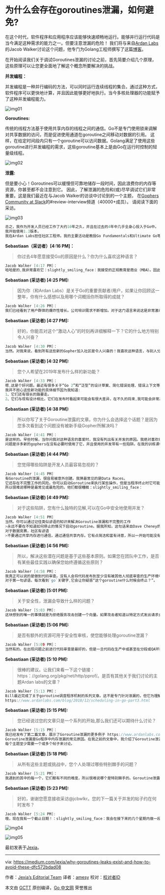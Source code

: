 # 为什么会存在goroutines泄漏，如何避免?
在这个时代，软件程序和应用程序应该能够快速顺畅地运行。能够并行运行代码是当今满足这种需求的能力之一。但要注意泄漏的危险！
我们将与来自[Ardan Labs](https://www.ardanlabs.com/)的Jacob Walker讨论这个问题，他专门为Golang工程师撰写了这篇[博客](https://www.ardanlabs.com/blog/2018/11/goroutine-leaks-the-forgotten-sender.html)。

在开始阅读我们关于调试Goroutines泄漏的讨论之前，首先简要介绍几个原理，这些原理可以让您更全面地了解这个概念所要解决的挑战。

**并发编程：**  

并发编程是一种并行编码的方法，可以同时运行连续线程的集合。通过这种方式，软件程序可以更快地计算，并且因此能够更好地执行。当今多核处理器的功能赋予了这种并发编程能力。

![img01](https://github.com/studygolang/gctt-images/Why-goroutines-leaks-exist-and-how-to-avoid-these/0_4qAuYdD50SJv9ry4.jpg)

**Goroutines:** 

传统的线程方法基于使用共享内存的线程之间的通信。Go不是专门使用锁来调解对共享数据的访问，而是促进使用通道在goroutine之间移动对数据的引用。
这样，在给定时间段内只有一个goroutine可以访问数据。Golang满足了使用这些goroutine进行并发编程的需求，这些goroutine基本上是由Go在运行时控制的轻量级线程。

![img02](https://github.com/studygolang/gctt-images/Why-goroutines-leaks-exist-and-how-to-avoid-these/0_zF1_QhpVAM4mIGnw.jpg)

**泄露:** 

但是要小心！Goroutines可以缓慢但可靠地储存一段时间，因此浪费你的内存等资源，你甚至都不会注意到它。
因此，了解泄漏的危险和(或)尽早调试它们非常重要。这是我们最近在与Jacob Walker的访谈中讨论到的一个主题，
在[Gophers Community at Slack](https://invite.slack.golangbridge.org/)的#review-interview频道（40000+成员）。
请阅读下面的采访。

![img03](https://github.com/studygolang/gctt-images/Why-goroutines-leaks-exist-and-how-to-avoid-these/0__Wf-KF9gpdVMIpBA.png)

```go 
总之，我作为开发人员已经工作了大约10年之久，并且在过去的4年中几乎全身心投入于Go中。
我开始使用1.3版本。
我在Ardan Labs担任社区工程师。我的主要活动是教授Go Fundamentals和Ultimate Go等课程。在授课期间，我写了大量博客文章，开发新内容以及帮助社区开发者。
```

**Sebastiaan（采访者）[4:16 PM]：**

> 你过去4年愿意接受Go的原因是什么？你为什么喜欢这种语言？ 

```go  
Jacob Walker [4:17 PM]：
哈哈是的,我非常喜欢它：slightly_smiling_face：我接受的正规教育是商业（MBA）。因此当我开始接触开发时，我主要使用在线资源“自学成才”。我开始用HTML、JS和PHP来做Web应用程序开发。几年来，这对我很有帮助，我能够做出一些很酷的东西并解决一些有趣的问题。经过大约5年的研究，并涉足其他语言，如Ruby和Python，我想更深入，更接近机器。我查看了C和C ++并在那里做了一段时间的实验，但Go令我感到振奋。关于Go的思维模式和哲学的一些东西真的与我正在寻找的东西以及我想要编写代码的方式相匹配。至于我喜欢这种语言的原因？有很多：slightly_smiling_face： - 简单的语言，令人备受鼓舞的代码和模式。- 一致性。规则在整个语言中的应用方式非常一致。- 工具非常出色。- 一般认为通常有“一种正确的方法”来做大多数事情,所以我不必花费大量时间来猜测我应该用可以解决问题的十几种方法中的哪一种, 我通常倾向于第一种方式。
```

**Sebastiaan (采访者) [4:25 PM]:** 

> 因为你（和Ardan Labs）是关于Go的重要贡献者/用户，如果让你回顾这一整年，你有什么感想以及用哪个词概括你所取得的成就？ 

```go 
Jacob Walker [4:26 PM]：
我们已经看到了用户群体的爆炸性增长。公司培训需求不断增加。对于这门语言来说这是非常激动人心的时刻。
```

**Sebastiaan (采访者) [4:27 PM]:** 

> 好的，你能否对这个“激动人心”的时刻再详细解释一下？它的什么地方特别令人兴奋？ 

```go  
Jacob Walker [4:30 PM]：
当然。对我来说，看到所有这些新的Gopher加入社区是令人兴奋的！我喜欢这种语言，与别人分享你喜欢的东西是非常美妙的。越来越多的人开始明白经验丰富的牧羊人长期以来所喜爱的语言及其生态系统。现在这些都在以积极的势头发展。
```

**Sebastiaan (采访者) [4:32 PM]:** 

> 您个人希望在2019年发布什么样的新功能？ 

```go 
Jacob Walker [4:33 PM]：
嗯,这是个好问题。最近有很多关于“Go 2”和“泛型”的设计草案、简化错误处理、错误上下文等的讨论。这类讨论很有意思。
我并不担心这些新功能的具体细节因为我知道: 
1、它们还有很长的路要走。 
2、它们与现有设计相比，它们在发布时看起来可能会有很大差异，在不久的将来,我可能会非常高兴看到模块问题得到巩固。
```

**Sebastiaan (采访者) [4:38 PM]:** 

> 所以你写了关于Goroutine泄露的文章。你为什么会选择这个话题？是因为您多次看到这个问题没有被新手级Gopher所解决吗？

```go 
Jacob Walker [4:41 PM]：
是这样的。早些时候，当你问我对这种语言的喜爱时，我没有列出有关并发的原因。我绝对喜欢编写并发代码，Go有着我见过的最好的并发方法之一。
问题是许多新的gophers在没有必要时使用了它，并且使用的并发带有一些陷阱。在我的训练课中，当我们达到并发时，我会提醒我的学生们要注意这些陷阱以及如何避免它们。这些信息对社区中的每个人都很有用，所以我想把它转换成一系列的博客文章。你之前链接的Goroutine泄露的帖子是该系列中的第一篇。
```

**Sebastiaan (采访者) [4:44 PM]:** 

> 您觉得哪些陷阱是开发人员最容易忽视的？

```go 
Jacob Walker [4:45 PM]  
有Goroutine的泄漏，很容易被意外创建。我猜最常见的是Data Races。
它还存在不完整工作的风险。你可以启动Goroutine来执行某些操作，但是当程序终止时它可能无法完成，然后它会被切断。
所以很难说哪种是最常见或最危险的。他们都很糟糕：slightly_smiling_face：
```

**Sebastiaan (采访者) [4:49 PM]:** 

> 对于这些陷阱，您有什么独特的见解,可以在Go中安全地使用并发？ 

```go 
Jacob Walker [4:51 PM]  
当然。你可以通过记住类似谚语的知识来解决Goroutine泄漏和不完整的工作
>永远不要在不知道如何停止的情况下启动goroutine。据我所知，这句话来自Dave Cheney的博客文章https://dave.cheney.net/2016/12/22/never-start-a-goroutine-without-knowing-how-it-will-stop。
对于数据竞赛，社区有谚语
>不要通过共享内存进行通信，通过通信共享内存。它有点简洁和富有诗意，所以一开始可能没有意义，但一旦你理解了这句谚语就会有助于你去理解记忆。关键是要避免在Goroutines上共享相同的变量/内存。相反，每个变量都应由一个Goroutine维护和管理。
```

**Sebastiaan (采访者) [4:56 PM]:** 

> 所以，解决这些潜在问题是基于这些基本原则。如果您在团队中工作，是否有某些最佳实践以确保您始终遵循这些原则？

```go  
Jacob Walker [4:58 PM]：
我真正可以说的是做到代码审查。没有人会将代码发布到至少没有被其他人彻底审查的生产环境中。确保团队中的每个人都知道这些原则，并且知道要这样做。
对于第一句谚语，每次看到`go`关键字,它会让你疑惑“这个goroutine什么时候会终止？”。
```

**Sebastiaan (采访者) [5:01 PM]:** 

> 关于安全性，泄漏会导致什么样的问题？

```go  
Jacob Walker [5:03 PM]:
这块想到的唯一的事情就是为拒绝服务攻击创建一个向量。如果攻击者知道以特定方式发出请求会导致goroutine泄漏，那么他们就会这么做，导致服务器耗尽资源并崩溃。
```

**Sebastiaan (采访者) [5:06 PM]:** 

> 是否有额外的资源可用于安全性审核，使您能够处理goroutine泄漏？

```go 
Jacob Walker [5:09 PM]：
当然有的。在出现问题之前进行代码审查是最好的，但是一旦代码在生产中或甚至在分段或QA环境中，您可以使用诸如`pprof`之类的监视工具来计算活动Goroutines的数量。如果这个数字总是增加而且从不减少,那么你就应该想到可能某个地方发生了泄漏。
```

**Sebastiaan (采访者) [5:10 PM]:** 

> 很棒的建议。让我们来看一下这个链接：https：//golang.org/pkg/net/http/pprof/。是否有其他关于我们讨论的主题Ardan labs的文章？

```go 
Jacob Walker [5:13 PM]：
Bill最近完成了关于goroutine调度程序机制的系列文章。这不是专门针对泄漏的，但它为理解调度程序在开始使用并发时的行为提供了很好的材料。
https://www.ardanlabs.com/blog/2018/12/scheduling-in-go-part3.html
```

**Sebastiaan (采访者) [5:15 PM]:** 

> 您已经说过您的文章只是一个系列的开始,那么我们还可以期待什么讨论？

```go 
Jacob Walker [5:15 PM]：
我已经发布了第二篇文章，展示了Goroutine泄漏的更多例子 https://www.ardanlabs.com/blog/2018/12/goroutine-leaks-the-abandoned-receivers.html
Goroutine泄漏是Go程序中内存泄漏的常见原因。在我之前的文章中，我介绍了Goroutine泄漏，并提供了许多Go开发人员常见的错误例子。继续这项工作，这篇文章提出了另一个关于Goroutines如何被泄露的情景。我可能会继续使用Goroutine泄露，或者我可能继续使用其他并发陷阱。数据竞争、不完整的工作,最后是不必要的复杂性。
每个主题至少需要一个或多个帖子来讨论。
```

**Sebastiaan (采访者) [5:18 PM]:** 

> 从所有这些主题或挑战中，您个人处理过哪些特别棘手的问题？

```go 
Jacob Walker [5:21 PM]：
我遇到的其中的每一个，它们都有不同的难度，所以很难说哪个是特别棘手的。Goroutine泄露和数据竞争特别棘手，因为你可能甚至不知道它们正在发生。
```

**Sebastiaan (采访者) [5:23 PM]:** 

> 好的，谢谢您愿意接收采访@jcbwlkr。您的下一篇关于并发的帖子约在何时发布？

```go 
Jacob Walker [5:24 PM]:
哦，现在我有一个截止日期！：slightly_smiling_face：我会在接下来的几个星期内做一段时间，但有时可能需要过几周才能查看这些帖子，以确保它们达到我们的标准。可能到了1月底？谢谢你对我的采访，@ Sebastiaan！
```

![img04](https://github.com/studygolang/gctt-images/Why-goroutines-leaks-exist-and-how-to-avoid-these/0_DdguCwEvrkc6l1z_.png)

![img05](https://github.com/studygolang/gctt-images/Why-goroutines-leaks-exist-and-how-to-avoid-these/0_s5amuhubZvRktiui.png)

最初发表于[Jexia](http://blog.jexia.com/why-goroutines-leaks-exist-and-how-to-avoid-these/)。


---

via: https://medium.com/jexia/why-goroutines-leaks-exist-and-how-to-avoid-these-dfc572bdad08

作者：[Jexia’s Editorial Team](https://medium.com/@content_62255)
译者：[amesy](https://github.com/amesy)
校对：[校对者ID](https://github.com/校对者ID)

本文由 [GCTT](https://github.com/studygolang/GCTT) 原创编译，[Go 中文网](https://studygolang.com/) 荣誉推出